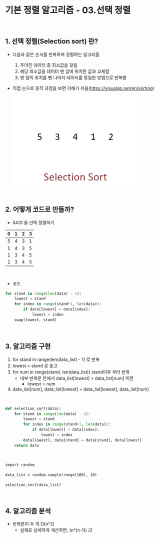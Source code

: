 # 기본 정렬 알고리즘 - 03.선택 정렬

<br/>

## 1. 선택 정렬(Selection sort) 란?

- 다음과 같은 순서를 반복하며 정렬하는 알고리즘

  1. 주어진 데이터 중 최소값을 찾음
  2. 해당 최소값을 데이터 맨 앞에 위치한 값과 교체함
  3. 맨 앞의 위치를 뺀 나머지 데이터를 동일한 방법으로 반복함

- 직접 눈으로 동작 과정을 보면 이해가 쉬움(https://visualgo.net/en/sorting)

  ![](./img/Selection-Sort-Gif.gif)



<br/>

## 2. 어떻게 코드로 만들까?

- 5431 을 선택 정렬하기

| 0    | 1    | 2    | 3    |
| ---- | ---- | ---- | ---- |
| 5    | 4    | 3    | 1    |
| 1    | 4    | 3    | 5    |
| 1    | 3    | 4    | 5    |
| 1    | 3    | 4    | 5    |

<br/>

- 코드

```python
for stand in range(len(data) - 1):
    lowest = stand
    for index in range(stand+1, len(data)):
        if data[lowest] > data[index]:
            lowest = index
    swap(lowest, stand)
```



<br/>

## 3. 알고리즘 구현

1. for stand in range(len(data_list) - 1) 로 반복
2. lowest = stand 로 놓고
3. for num in range(stand, len(data_list)) stand이후 부터 반복
   - 내부 반복문 안에서 data_list[lowest] > data_list[num] 이면
     - lowest = num
4. data_list[num], data_list[lowest] = data_list[lowest], data_list[num]



<br/>

```python
def selection_sort(data):
    for stand in range(len(data) - 1):
        lowest = stand
        for index in range(stand+1, len(data)):
            if data[lowest] > data[index]:
                lowest = index
        data[lowest], data[stand] = data[stand], data[lowest]
    return data
```

<br/>

```
import random

data_list = random.sample(range(100), 10)

selection_sort(data_list)
```



<br/>

## 4. 알고리즘 분석

- 반복문이 두 개 O(n^2)
  - 실제로 상세하게 계산하면, (n*(n-1)) /2









